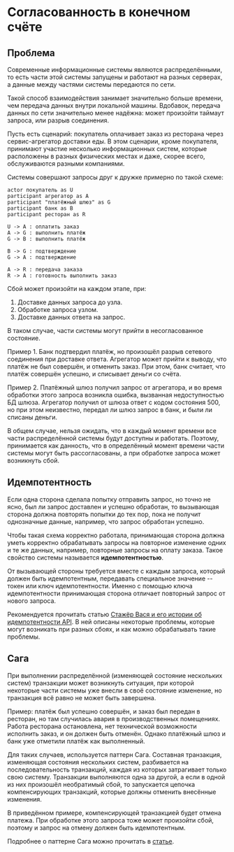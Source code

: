 # Согласованность в конечном счёте

## Проблема

Современные информационные системы являются распределёнными, то есть части этой системы запущены и работают
на разных серверах, а данные между частями системы передаются по сети. 

Такой способ взаимодействия занимает значительно больше времени, чем передача данных внутри локальной машины.
Вдобавок, передача данных по сети значительно менее надёжна: может произойти таймаут запроса, или разрыв соединения.

Пусть есть сценарий: покупатель оплачивает заказ из ресторана через сервис-агрегатор доставки еды.
В этом сценарии, кроме покупателя, принимают участие несколько информационных систем, которые расположены
в разных физических местах и даже, скорее всего, обслуживаются разными компаниями.

Системы совершают запросы друг к дружке примерно по такой схеме:

```plantuml
actor покупатель as U
participant агрегатор as A
participant "платёжный шлюз" as G
participant банк as B
participant ресторан as R

U -> A : оплатить заказ
A -> G : выполнить платёж
G -> B : выполнить платёж

B -> G : подтверждение
G -> A : подтверждение

A -> R : передача заказа
R -> A : готовность выполнить заказ 
```

Сбой может произойти на каждом этапе, при:

1. Доставке данных запроса до узла.
2. Обработке запроса узлом.
3. Доставке данных ответа на запрос.

В таком случае, части системы могут прийти в несогласованное состояние.

Пример 1. Банк подтвердил платёж, но произошёл разрыв сетевого соединения при доставке ответа.
Агрегатор может прийти к выводу, что платёж не был совершён, и отменить заказ. При этом, 
банк считает, что платёж совершён успешно, и списывает деньги со счёта.

Пример 2. Платёжный шлюз получил запрос от агрегатора, и во время обработки этого запроса возникла ошибка, 
вызванная недоступностью БД шлюза. Агрегатор получил от шлюза ответ с кодом состояния 500, но при этом неизвестно, 
передал ли шлюз запрос в банк, и были ли списаны деньги.

В общем случае, нельзя ожидать, что в каждый момент времени все части распределённой системы
будут доступны и работать. Поэтому, принимается как данность, что в определённый момент времени
части системы могут быть рассогласованы, а при обработке запроса может возникнуть сбой.

## Идемпотентность

Если одна сторона сделала попытку отправить запрос, но точно не ясно, был ли запрос доставлен и успешно обработан,
то вызывающая сторона должна повторять попытки до тех пор, пока не получит однозначные данные, например, что запрос
обработан успешно.

Чтобы такая схема корректно работала, принимающая сторона должна уметь корректно обрабатывать запросы на
повторное изменение одних и те же данных, например, повторные запросы на оплату заказа. Такое свойство
системы называется **идемпотентностью**. 

От вызывающей стороны требуется вместе с каждым запроса, который должен быть идемпотентным, передавать
специальное значение -- токен или ключ идемпотентности. Именно с помощью ключа идемпотентности принимающая
сторона отличает повторный запрос от нового запроса.

Рекомендуется прочитать статью [Стажёр Вася и его истории об идемпотентности API](https://habr.com/ru/companies/yandex/articles/442762/).
В ней описаны некоторые проблемы, которые могут возникать при разных сбоях, и как можно обрабатывать такие проблемы.

## Сага

При выполнении распределённой (изменяющей состояние нескольких систем) транзакции может возникнуть ситуация, при которой
некоторые части системы уже внесли в своё состояние изменение, но транзакция всё равно не может быть завершена.

Пример: платёж был успешно совершён, и заказ был передан в ресторан, но там случилась авария в производственных
помещениях. Работа ресторана остановлена, нет технической возможности исполнить заказ, и он должен быть отменён.
Однако платёжный шлюз и банк уже отметили платёж как выполненный. 

Для таких случаев, используется паттерн Сага. Составная транзакция, изменяющая состояния нескольких систем, 
разбивается на последовательность транзакций, каждая из которых затрагивает только свою систему.
Транзакции выполняются одна за другой, а если в одной из них произошёл необратимый сбой, то запускается
цепочка компенсирующих транзакций, которые должны отменить внесённые изменения.

В приведённом примере, компенсирующей транзакцией будет отмена платежа. 
При обработке этого запроса тоже может произойти сбой, поэтому и запрос на отмену
должен быть идемпотентным.

Подробнее о паттерне Сага можно прочитать в [статье](https://learn.microsoft.com/en-us/azure/architecture/reference-architectures/saga/saga).
